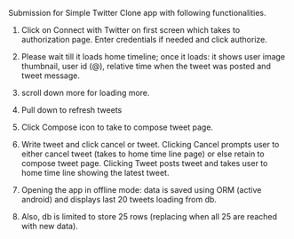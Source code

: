 Submission for Simple Twitter Clone app with following functionalities.

1. Click on Connect with Twitter on first screen which takes to authorization page. Enter credentials if needed and click authorize.
2. Please wait till it loads home timeline; once it loads: it shows user image thumbnail, user id (@), relative time when the tweet was posted and tweet message.
3. scroll down more for loading more. 
4. Pull down to refresh tweets
5. Click Compose icon to take to compose tweet page. 
6. Write tweet and click cancel or tweet. Clicking Cancel prompts user to either cancel tweet (takes to home time line page) or else retain to compose tweet page.
Clicking Tweet posts tweet and takes user to home time line showing the latest tweet.

7. Opening the app in offline mode: data is saved using ORM (active android) and displays last 20 tweets loading from db.
8. Also, db is limited to store 25 rows (replacing when all 25 are reached with new data).
